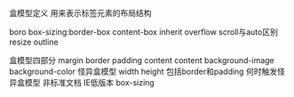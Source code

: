 盒模型定义
用来表示标签元素的布局结构

boro
box-sizing:border-box content-box inherit
overflow scroll与auto区别
resize
outline

盒模型四部分 margin border padding content
            content  background-image background-color
怪异盒模型 width height 包括border和padding
何时触发怪异盒模型
非标准文档
IE低版本
box-sizing
